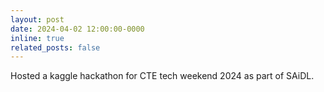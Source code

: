 ```yaml
---
layout: post
date: 2024-04-02 12:00:00-0000
inline: true
related_posts: false
---
```


Hosted a kaggle hackathon for CTE tech weekend 2024 as part of SAiDL.

